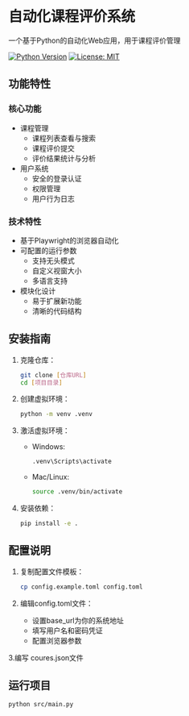 # 自动化课程评价系统

一个基于Python的自动化Web应用，用于课程评价管理

[![Python Version](https://img.shields.io/badge/python-3.8+-blue.svg)](https://www.python.org/downloads/)
[![License: MIT](https://img.shields.io/badge/License-MIT-yellow.svg)](https://opensource.org/licenses/MIT)

## 功能特性

### 核心功能
- 课程管理
  - 课程列表查看与搜索
  - 课程评价提交
  - 评价结果统计与分析
- 用户系统
  - 安全的登录认证
  - 权限管理
  - 用户行为日志

### 技术特性
- 基于Playwright的浏览器自动化
- 可配置的运行参数
  - 支持无头模式
  - 自定义视窗大小
  - 多语言支持
- 模块化设计
  - 易于扩展新功能
  - 清晰的代码结构

## 安装指南

1. 克隆仓库：
   ```bash
   git clone [仓库URL]
   cd [项目目录]
   ```

2. 创建虚拟环境：
   ```bash
   python -m venv .venv
   ```

3. 激活虚拟环境：
   - Windows:
     ```bash
     .venv\Scripts\activate
     ```
   - Mac/Linux:
     ```bash
     source .venv/bin/activate
     ```

4. 安装依赖：
   ```bash
   pip install -e .
   ```

## 配置说明

1. 复制配置文件模板：
   ```bash
   cp config.example.toml config.toml
   ```

2. 编辑config.toml文件：
   - 设置base_url为你的系统地址
   - 填写用户名和密码凭证
   - 配置浏览器参数

3.编写 coures.json文件

## 运行项目

```bash
python src/main.py
```
